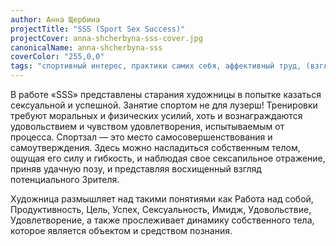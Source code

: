 ```yaml
---
author: Анна Щербина
projectTitle: "SSS (Sport Sex Success)"
projectCover: anna-shcherbyna-sss-cover.jpg
canonicalName: anna-shcherbyna-sss
coverColor: "255,0,0"
tags: "спортивный интерес, практики самих себя, аффективный труд, (взгляд) из будущего на настоящее, 8-битное желание, интимные интерфейсы, Джой Ускорение, extensions, фармахореография, санаторий"
---
```


В работе «SSS» представлены старания художницы в попытке казаться сексуальной и успешной. Занятие спортом не для лузерш! Тренировки требуют моральных и физических усилий, хоть и вознаграждаются удовольствием и чувством удовлетворения, испытываемым от процесса. Спортзал — это место самосовершенствования и самоутверждения. Здесь можно насладиться собственным телом, ощущая его силу и гибкость, и наблюдая свое сексапильное отражение, приняв удачную позу, и представляя восхищенный взгляд потенциального Зрителя.

Художница размышляет над такими понятиями как Работа над собой, Продуктивность, Цель, Успех, Сексуальность, Имидж, Удовольствие, Удовлетворение, а также прослеживает динамику собственного тела, которое является объектом и средством познания.
